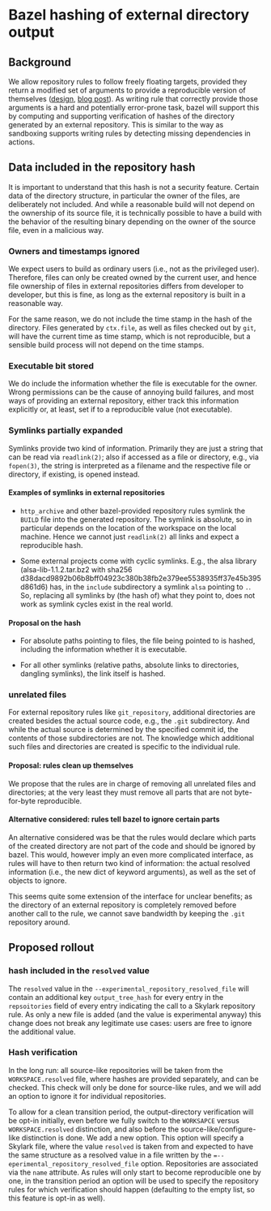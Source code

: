 # Bazel hashing of external directory output

## Background

We allow repository rules to follow freely floating targets, provided
they return a modified set of arguments to provide a reproducible
version of themselves
([design](https://docs.google.com/document/d/1kVNXcw3nLlfFQRR_87SGOka9DJ8nnawlYHUIK4m3s0I/edit),
[blog post](https://blog.bazel.build/2018/07/09/bazel-sync-and-resolved-file.html)).
As writing rule that correctly provide those arguments is a hard and potentially
error-prone task, bazel will support this by computing and supporting
verification of hashes of the directory generated by an external repository.
This is similar to the way as sandboxing supports writing rules by detecting
missing dependencies in actions.


## Data included in the repository hash

It is important to understand that this hash is not a security feature. Certain
data of the directory structure, in particular the owner of the files, are
deliberately not included. And while a reasonable build will not depend on the
ownership of its source file, it is technically possible to have a build with
the behavior of the resulting binary depending on the owner of the source file,
even in a malicious way.


### Owners and timestamps ignored

We expect users to build as ordinary users (i.e., not as the privileged user).
Therefore, files can only be created owned by the current user, and hence file
ownership of files in external repositories differs from developer to developer,
but this is fine, as long as the external repository is built in a reasonable
way.

For the same reason, we do not include the time stamp in the hash of the
directory. Files generated by `ctx.file`, as well as files checked out by
`git`, will have the current time as time stamp, which is not reproducible,
but a sensible build process will not depend on the time stamps.


### Executable bit stored

We do include the information whether the file is executable for the owner.
Wrong permissions can be the cause of annoying build failures, and most ways
of providing an external repository, either track this information explicitly
or, at least, set if to a reproducible value (not executable).


### Symlinks partially expanded

Symlinks provide two kind of information. Primarily they are just a
string that can be read via `readlink(2)`; also if accessed as a
file or directory, e.g., via `fopen(3)`, the string is interpreted as
a filename and the respective file or directory, if existing, is
opened instead.


#### Examples of symlinks in external repositories

-   `http_archive` and other bazel-provided repository rules symlink the `BUILD`
    file into the generated repository.
    The symlink is absolute, so in particular depends on the location of the
    workspace on the local machine. Hence we cannot just `readlink(2)` all
    links and expect a reproducible hash.

-   Some external projects come with cyclic symlinks. E.g., the alsa library
    (alsa-lib-1.1.2.tar.bz2 with sha256
     d38dacd9892b06b8bff04923c380b38fb2e379ee5538935ff37e45b395d861d6)
    has, in the `include` subdirectory a symlink `alsa` pointing to `.`.
    So, replacing all symlinks by (the hash of) what they point to, does not
    work as symlink cycles exist in the real world.


#### Proposal on the hash

-   For absolute paths pointing to files, the file being pointed to is hashed,
    including the information whether it is executable.

-   For all other symlinks (relative paths, absolute links to directories,
    dangling symlinks), the link itself is hashed.


### unrelated files

For external repository rules like `git_repository`, additional directories
are created besides the actual source code, e.g., the `.git` subdirectory.
And while the actual source is determined by the specified commit id,
the contents of those subdirectories are not. The knowledge which additional
such files and directories are created is specific to the individual rule.

#### Proposal: rules clean up themselves

We propose that the rules are in charge of removing all unrelated files
and directories; at the very least they must remove all parts that
are not byte-for-byte reproducible.

#### Alternative considered: rules tell bazel to ignore certain parts

An alternative considered was be that the rules would declare which parts of
the created directory are not part of the code and should be ignored by bazel.
This would, however imply an even more complicated interface, as rules will
have to then return two kind of information: the actual resolved information
(i.e., the new dict of keyword arguments), as well as the set of objects
to ignore.

This seems quite some extension of the interface for unclear benefits;
as the directory of an external repository is completely removed
before another call to the rule, we cannot save bandwidth by keeping
the `.git` repository around.

## Proposed rollout

### hash included in the `resolved` value

The `resolved` value in the `--experimental_repository_resolved_file` will
contain an additional key `output_tree_hash` for every entry in the
`repsoitories` field of every entry indicating the call to a Skylark
repository rule. As only a new file is added (and the value is experimental
anyway) this change does not break any legitimate use cases: users are free
to ignore the additional value.

### Hash verification

In the long run: all source-like repositories will be taken from the
`WORKSPACE.resolved` file, where hashes are provided separately, and can be
checked. This check will only be done for source-like rules, and we will add
an option to ignore it for individual repositories.

To allow for a clean transition period, the output-directory verification will
be opt-in initially, even before we fully switch to the `WORKSAPCE` versus
`WORKSPACE.resolved` distinction, and also before the source-like/configure-like
distinction is done. We add a new option. This option will
specify a Skylark file, where the value `resolved` is taken from and expected
to have the same structure as a resolved value in  a file written by the
`=--eperimental_repository_resolved_file` option. Repositories are associated
via the `name` attribute. As rules will only start to become reproducible
one by one, in the transition period an option will be used to specify the
repository rules for which verification should happen (defaulting to the
empty list, so this feature is opt-in as well).
